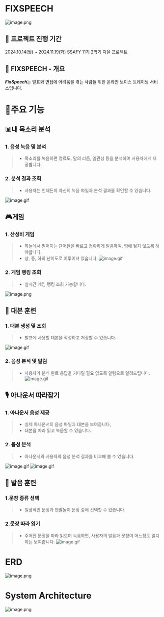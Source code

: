 
# FIXSPEECH

![image.png](./docs/FIXSPEECH_LOGO.png)


## 📘 프로젝트 진행 기간

2024.10.14(월) ~ 2024.11.19(화) 
SSAFY 11기 2학기 자율 프로젝트

## 🔎 FIXSPEECH - 개요

***FixSpeech***는 발표와 면접에 어려움을 겪는 사람들 위한 온라인 보이스 트레이닝 서비스입니다. 



# 💎주요 기능
##  📊내 목소리 분석

### 1. 음성 녹음 및 분석

> - 목소리를 녹음하면 명료도, 말의 리듬, 일관성 등을 분석하여 사용자에게 제공합니다. 


### 2. 분석 결과 조회

> - 사용자는 언제든지 자신의 녹음 파일과 분석 결과를 확인할 수 있습니다.
> 
![image.gif](./docs/내목소리분석.gif)


## 🎮게임

### 1. 산성비 게임

>-  하늘에서 떨어지는 단어들을 빠르고 정확하게 발음하여, 땅에 닿지 않도록 해야합니다.
>-  상, 중, 하의 난이도로 이루어져 있습니다.
![image.gif](./docs/산성비.gif)
### 2. 게임 랭킹 조회

> - 실시간 게임 랭킹 조회 가능합니다.
>
![image.png](./docs/랭킹캡쳐.png)
## 📃 대본 훈련

### 1. 대본 생성 및 조회

> - 발표에 사용할 대본을 작성하고 저장할 수 있습니다.

> 
![image.gif](./docs/대본생성.gif)
### 2. 음성 분석 및 알림

> - 사용자가 분석 완료 응답을 기다릴 필요  없도록 알림으로 알려드립니다. 
![image.gif](./docs/대본분석.gif)
## 🎙 아나운서 따라잡기

### 1. 아나운서 음성 제공

> - 실제 아나운서의 음성 파일과 대본을 보여줍니다,
> - 대본을 따라 읽고 녹음할 수 있습니다.

### 2. 음성 분석

> - 아나운서와 사용자의 음성 분석 결과를 비교해 볼 수 있습니다. 
>
![image.gif](./docs/아나운서.gif)
![image.gif](./docs/발음훈련.gif)
## 🎯 발음 훈련
### 1.문장 종류 선택
>- 일상적인 문장과 잰말놀이 문장 중에 선택할 수 있습니다.
### 2.문장 따라 읽기
>- 주어진 문장을 따라 읽으며 녹음하면, 사용자의 발음과 문장이 어느정도 일치하는 보여줍니다.
![image.gif](./docs/발음훈련.gif)
# ERD

![image.png](./docs/FIXSPEECH_ERD.PNG)



# System Architecture

![image.png](./docs/FIXSPEECH_시스템아키텍쳐.png)
